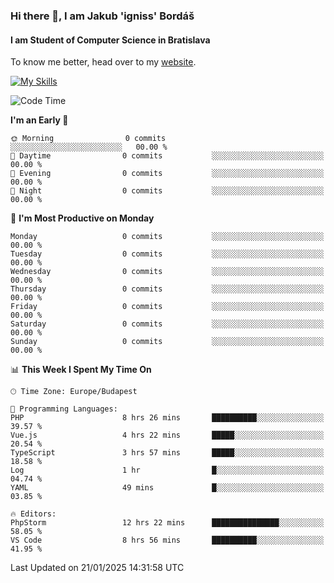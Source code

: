 ### Hi there 👋, I am Jakub 'igniss' Bordáš

#### I am Student of Computer Science in Bratislava
To know me better, head over to my [website](https://bordas.sk).

[![My Skills](https://skillicons.dev/icons?i=js,typescript,html,css,figma,svelte,vue,next,postgresql,nest,express,nodejs)](https://bordas.sk)


<!--START_SECTION:waka-->
![Code Time](http://img.shields.io/badge/Code%20Time-1%2C646%20hrs%208%20mins-blue)

**I'm an Early 🐤** 

```text
🌞 Morning                0 commits           ░░░░░░░░░░░░░░░░░░░░░░░░░   00.00 % 
🌆 Daytime                0 commits           ░░░░░░░░░░░░░░░░░░░░░░░░░   00.00 % 
🌃 Evening                0 commits           ░░░░░░░░░░░░░░░░░░░░░░░░░   00.00 % 
🌙 Night                  0 commits           ░░░░░░░░░░░░░░░░░░░░░░░░░   00.00 % 
```
📅 **I'm Most Productive on Monday** 

```text
Monday                   0 commits           ░░░░░░░░░░░░░░░░░░░░░░░░░   00.00 % 
Tuesday                  0 commits           ░░░░░░░░░░░░░░░░░░░░░░░░░   00.00 % 
Wednesday                0 commits           ░░░░░░░░░░░░░░░░░░░░░░░░░   00.00 % 
Thursday                 0 commits           ░░░░░░░░░░░░░░░░░░░░░░░░░   00.00 % 
Friday                   0 commits           ░░░░░░░░░░░░░░░░░░░░░░░░░   00.00 % 
Saturday                 0 commits           ░░░░░░░░░░░░░░░░░░░░░░░░░   00.00 % 
Sunday                   0 commits           ░░░░░░░░░░░░░░░░░░░░░░░░░   00.00 % 
```


📊 **This Week I Spent My Time On** 

```text
🕑︎ Time Zone: Europe/Budapest

💬 Programming Languages: 
PHP                      8 hrs 26 mins       ██████████░░░░░░░░░░░░░░░   39.57 % 
Vue.js                   4 hrs 22 mins       █████░░░░░░░░░░░░░░░░░░░░   20.54 % 
TypeScript               3 hrs 57 mins       █████░░░░░░░░░░░░░░░░░░░░   18.58 % 
Log                      1 hr                █░░░░░░░░░░░░░░░░░░░░░░░░   04.74 % 
YAML                     49 mins             █░░░░░░░░░░░░░░░░░░░░░░░░   03.85 % 

🔥 Editors: 
PhpStorm                 12 hrs 22 mins      ███████████████░░░░░░░░░░   58.05 % 
VS Code                  8 hrs 56 mins       ██████████░░░░░░░░░░░░░░░   41.95 % 
```


 Last Updated on 21/01/2025 14:31:58 UTC
<!--END_SECTION:waka-->

